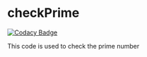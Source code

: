 # checkPrime

[![Codacy Badge](https://api.codacy.com/project/badge/Grade/859d4f86abcd41d5ae4bcc4c20f15efb)](https://app.codacy.com/app/princekanhaiya/checkPrime?utm_source=github.com&utm_medium=referral&utm_content=princekanhaiya/checkPrime&utm_campaign=Badge_Grade_Dashboard)

This code is used to check the prime number
